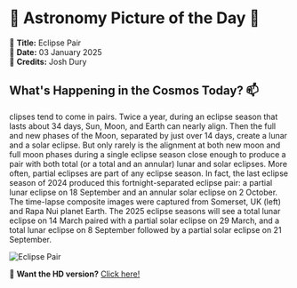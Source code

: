 # 🌌 **Astronomy Picture of the Day** 🌌

🔭 **Title:** Eclipse Pair  
📅 **Date:** 03 January 2025  
📸 **Credits:** Josh Dury  

## **What's Happening in the Cosmos Today?** 📫

clipses tend to come in pairs. Twice a year, during an eclipse season that lasts about 34 days, Sun, Moon, and Earth can nearly align. Then the full and new phases of the Moon, separated by just over 14 days, create a lunar and a solar eclipse. But only rarely is the alignment at both new moon and full moon phases during a single eclipse season close enough to produce a pair with both total (or a total and an annular) lunar and solar eclipses. More often, partial eclipses are part of any eclipse season. In fact, the last eclipse season of 2024 produced this fortnight-separated eclipse pair: a partial lunar eclipse on 18 September and an annular solar eclipse on 2 October. The time-lapse composite images were captured from Somerset, UK (left) and Rapa Nui planet Earth. The 2025 eclipse seasons will see a total lunar eclipse on 14 March paired with a partial solar eclipse on 29 March, and a total lunar eclipse on 8 September followed by a partial solar eclipse on 21 September.


![Eclipse Pair](https://apod.nasa.gov/apod/image/2501/APODEclipsePair1024.jpg)

🌠 **Want the HD version?** [Click here!](https://apod.nasa.gov/apod/image/2501/APODEclipsePair2048.jpg)
